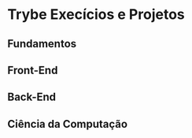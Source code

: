 # Trybe Execícios e Projetos

## Fundamentos

## Front-End

## Back-End  

## Ciência da Computação
